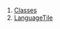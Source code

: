 1.  [Classes](widgets_lang_switch/#classes)
2.  [LanguageTile](widgets_lang_switch/LanguageTile-class.html)
